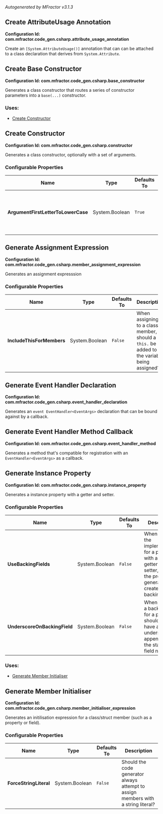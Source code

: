*Autogenerated by MFractor v3.1.3*
## Create AttributeUsage Annotation

**Configuration Id: com.mfractor.code_gen.csharp.attribute_usage_annotation**

Create an `[System.AttributeUsage()]` annotation that can can be attached to a class declaration that derives from `System.Attribute`.


## Create Base Constructor

**Configuration Id: com.mfractor.code_gen.csharp.base_constructor**

Generates a class constructor that routes a series of constructor parameters into a `base(...)` constructor.


### Uses:

 * [Create Constructor](/code-generation/csharp.md#create-constructor)


## Create Constructor

**Configuration Id: com.mfractor.code_gen.csharp.constructor**

Generates a class constructor, optionally with a set of arguments.


### Configurable Properties

| Name | Type | Defaults To | Description |
|------|------|-------------|-------------|
| **ArgumentFirstLetterToLowerCase** | System.Boolean | `True` | Should all constructor arguments have their first letter forced to lower case? |

## Generate Assignment Expression

**Configuration Id: com.mfractor.code_gen.csharp.member_assignment_expression**

Generates an assignment expresssion


### Configurable Properties

| Name | Type | Defaults To | Description |
|------|------|-------------|-------------|
| **IncludeThisForMembers** | System.Boolean | `False` | When assigning to a class member, should a `this.` be added to the variable being assigned? |

## Generate Event Handler Declaration

**Configuration Id: com.mfractor.code_gen.csharp.event_handler_declaration**

Generates an `event EventHandler<EventArgs>` declaration that can be bound against by a callback.


## Generate Event Handler Method Callback

**Configuration Id: com.mfractor.code_gen.csharp.event_handler_method**

Generates a method that's compatible for registration with an `EventHandler<EventArgs>` as a callback.


## Generate Instance Property

**Configuration Id: com.mfractor.code_gen.csharp.instance_property**

Generates a instance property with a getter and setter.


### Configurable Properties

| Name | Type | Defaults To | Description |
|------|------|-------------|-------------|
| **UseBackingFields** | System.Boolean | `False` | When creating the implementation for a property with a public getter and setter, should the property generator create a backing field? |
| **UnderscoreOnBackingField** | System.Boolean | `False` | When creating a backing field for a property, should the field have an underscore appended to the start of the field name? |

### Uses:

 * [Generate Member Initialiser](/code-generation/csharp.md#generate-member-initialiser)


## Generate Member Initialiser

**Configuration Id: com.mfractor.code_gen.csharp.member_initialiser_expression**

Generates an initilisation expression for a class/struct member (such as a property or field).


### Configurable Properties

| Name | Type | Defaults To | Description |
|------|------|-------------|-------------|
| **ForceStringLiteral** | System.Boolean | `False` | Should the code generator always attempt to assign members with a string literal? |

